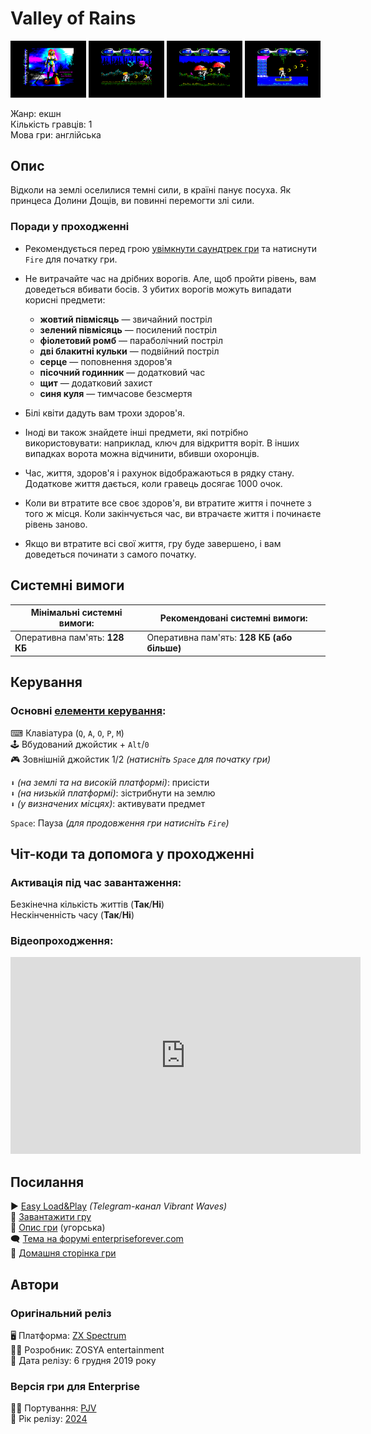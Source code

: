 # Valley of Rains

<img src="screenshots/scrn_valleyofrains_01.png" width="24%"> 
<img src="screenshots/scrn_valleyofrains_02.png" width="24%"> 
<img src="screenshots/scrn_valleyofrains_03.png" width="24%"> 
<img src="screenshots/scrn_valleyofrains_04.png" width="24%">

Жанр: екшн  
Кількість гравців: 1  
Мова гри: англійська  


## Опис

Відколи на землі оселилися темні сили, в країні панує посуха. Як принцеса Долини Дощів, ви повинні перемогти злі сили.

### Поради у проходженні

* Рекомендується перед грою [увімкнути саундтрек гри](https://zosya.bandcamp.com/album/valley-of-rains-zx-spectrum-game-ost) та натиснути `Fire` для початку гри.

* Не витрачайте час на дрібних ворогів. Але, щоб пройти рівень, вам доведеться вбивати босів. З убитих ворогів можуть випадати корисні предмети:

	- **жовтий півмісяць** — звичайний постріл
	- **зелений півмісяць** — посилений постріл
	- **фіолетовий ромб** — параболічний постріл
	- **дві блакитні кульки** — подвійний постріл
	- **серце** — поповнення здоров'я
	- **пісочний годинник** — додатковий час
	- **щит** — додатковий захист
	- **синя куля** — тимчасове безсмертя

* Білі квіти дадуть вам трохи здоров'я.

* Іноді ви також знайдете інші предмети, які потрібно використовувати: наприклад, ключ для відкриття воріт. В інших випадках ворота можна відчинити, вбивши охоронців.

* Час, життя, здоров'я і рахунок відображаються в рядку стану. Додаткове життя дається, коли гравець досягає 1000 очок.

* Коли ви втратите все своє здоров'я, ви втратите життя і почнете з того ж місця. Коли закінчується час, ви втрачаєте життя і починаєте рівень заново.

* Якщо ви втратите всі свої життя, гру буде завершено, і вам доведеться починати з самого початку.  

## Системні вимоги

|Мінімальні системні вимоги:|Рекомендовані системні вимоги:|
|---------------------------|------------------------------|
|Оперативна пам'ять: **128 КБ**|Оперативна пам'ять: **128 КБ (або більше)**|  

## Керування

### Основні [елементи керування](../controllers.md):
⌨ Клавіатура (`Q`, `A`, `O`, `P`, `M`)  
🕹 Вбудований джойстик + `Alt`/`0`  
🎮 Зовнішній джойстик 1/2 *(натисніть `Space` для початку гри)*

`⬇` *(на землі та на високій платформі)*: присісти  
`⬇` *(на низькій платформі)*: зістрибнути на землю  
`⬇` *(у визначених місцях)*: активувати предмет  

`Space`: Пауза *(для продовження гри натисніть `Fire`)*  

## Чіт-коди та допомога у проходженні

### Активація під час завантаження:
Безкінечна кількість життів (**Так**/**Ні**)  
Нескінченність часу (**Так**/**Ні**)

### Відеопроходження:
<iframe width="560" height="315" src="https://www.youtube.com/embed/b5_Scx2u63IzEE" CFN8Yitle="YouTube video player" frameborder="0" allowfullscreen></iframe>

## Посилання

▶ [Easy Load&Play](https://t.me/EP128k_Load_n_Play/742) *(Telegram-канал Vibrant Waves)*  
💾 [Завантажити гру](http://www.ep128.hu/Ep_Games/Prg/Valley_of_Rains.rar)  
📃 [Опис гри](http://www.ep128.hu/Games/Valley_of_Rains.htm) (угорська)  
🗨 [Тема на форумі enterpriseforever.com](https://enterpriseforever.com/spectrum-rol/valley-of-rains/)  
🏡 [Домашня сторінка гри](https://www.zosya.net/product/valley-of-rains/)

## Автори
### Оригінальний реліз
🖥 Платформа: [ZX Spectrum](https://spectrumcomputing.co.uk/entry/35155/ZX-Spectrum/Valley_of_Rains)  
👨‍💻 Розробник: ZOSYA entertainment  
📅 Дата релізу: 6 грудня 2019 року  

### Версія гри для Enterprise
👨‍💻 Портування: [PJV](../../community/pjv.md)  
📅 Рік релізу: [2024](../release_years/2024.md)